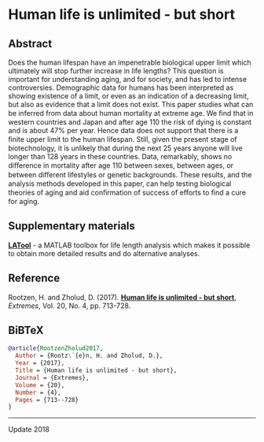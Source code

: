# Human life is unlimited - but short

## Abstract
Does the human lifespan have an impenetrable biological upper limit which ultimately will stop further increase in life lengths? This question is important for understanding aging, and for society,
and has led to intense controversies. Demographic data for humans has been interpreted as showing existence of a limit, or even as an indication of a decreasing limit, but also as evidence that a limit
does not exist. This paper studies what can be inferred from data about human mortality at extreme age. We ﬁnd that in western countries and Japan and after age 110 the risk of dying is
constant and is about 47% per year. Hence data does not support that there is a ﬁnite upper limit to the human lifespan. Still, given the present stage of biotechnology, it is unlikely that during the
next 25 years anyone will live longer than 128 years in these countries. Data, remarkably, shows no diﬀerence in mortality after age 110 between sexes, between ages, or between diﬀerent lifestyles
or genetic backgrounds. These results, and the analysis methods developed in this paper, can help testing biological theories of aging and aid conﬁrmation of success of eﬀorts to ﬁnd a cure for aging.

## Supplementary materials
[**LATool**](https://github.com/OGCJN/Human-life-is-unlimited---but-short/tree/master/Supplementary%20Materials/LATool/) - a MATLAB toolbox for life length analysis which makes it possible to obtain more detailed results and do alternative analyses.

## Reference
Rootzen, H. and Zholud, D. (2017). [**Human life is unlimited - but short**](http://www.zholud.com/articles/Human-life-is-unlimited-but-short.pdf), *Extremes*, Vol. 20, No. 4, pp. 713-728.

## BiBTeX

``` BiBTeX
@article{RootzenZholud2017,
  Author = {Rootz\`{e}n, H. and Zholud, D.},
  Year = {2017},
  Title = {Human life is unlimited - but short},
  Journal = {Extremes},
  Volume = {20},
  Number = {4},
  Pages = {713--728}
}
``` 

---
Update 2018
